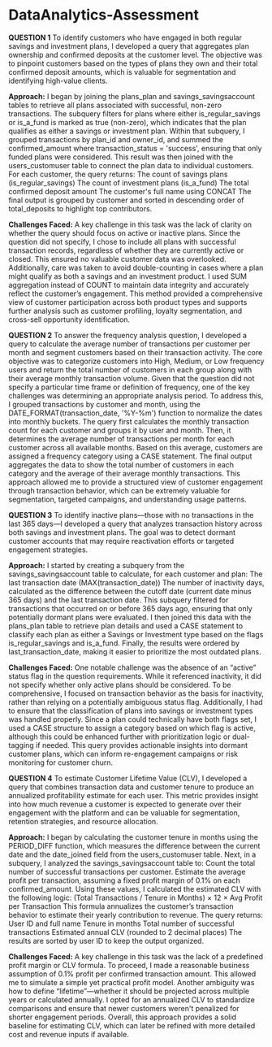 # DataAnalytics-Assessment
**QUESTION 1**
To identify customers who have engaged in both regular savings and investment plans, I developed a query that aggregates plan ownership and confirmed deposits at the customer level. The objective was to pinpoint customers based on the types of plans they own and their total confirmed deposit amounts, which is valuable for segmentation and identifying high-value clients.

**Approach:**
I began by joining the plans_plan and savings_savingsaccount tables to retrieve all plans associated with successful, non-zero transactions. The subquery filters for plans where either is_regular_savings or is_a_fund is marked as true (non-zero), which indicates that the plan qualifies as either a savings or investment plan.
Within that subquery, I grouped transactions by plan_id and owner_id, and summed the confirmed_amount where transaction_status = 'success', ensuring that only funded plans were considered.
This result was then joined with the users_customuser table to connect the plan data to individual customers. For each customer, the query returns:
The count of savings plans (is_regular_savings)
The count of investment plans (is_a_fund)
The total confirmed deposit amount
The customer's full name using CONCAT
The final output is grouped by customer and sorted in descending order of total_deposits to highlight top contributors.

**Challenges Faced:**
A key challenge in this task was the lack of clarity on whether the query should focus on active or inactive plans. Since the question did not specify, I chose to include all plans with successful transaction records, regardless of whether they are currently active or closed. This ensured no valuable customer data was overlooked.
Additionally, care was taken to avoid double-counting in cases where a plan might qualify as both a savings and an investment product. I used SUM aggregation instead of COUNT to maintain data integrity and accurately reflect the customer’s engagement.
This method provided a comprehensive view of customer participation across both product types and supports further analysis such as customer profiling, loyalty segmentation, and cross-sell opportunity identification.

**QUESTION 2**
To answer the frequency analysis question, I developed a query to calculate the average number of transactions per customer per month and segment customers based on their transaction activity. The core objective was to categorize customers into High, Medium, or Low frequency users and return the total number of customers in each group along with their average monthly transaction volume.
Given that the question did not specify a particular time frame or definition of frequency, one of the key challenges was determining an appropriate analysis period. To address this, I grouped transactions by customer and month, using the DATE_FORMAT(transaction_date, '%Y-%m') function to normalize the dates into monthly buckets.
The query first calculates the monthly transaction count for each customer and groups it by user and month. Then, it determines the average number of transactions per month for each customer across all available months. Based on this average, customers are assigned a frequency category using a CASE statement. The final output aggregates the data to show the total number of customers in each category and the average of their average monthly transactions.
This approach allowed me to provide a structured view of customer engagement through transaction behavior, which can be extremely valuable for segmentation, targeted campaigns, and understanding usage patterns.

**QUESTION 3**
To identify inactive plans—those with no transactions in the last 365 days—I developed a query that analyzes transaction history across both savings and investment plans. The goal was to detect dormant customer accounts that may require reactivation efforts or targeted engagement strategies.

**Approach:**
I started by creating a subquery from the savings_savingsaccount table to calculate, for each customer and plan:
The last transaction date (MAX(transaction_date))
The number of inactivity days, calculated as the difference between the cutoff date (current date minus 365 days) and the last transaction date.
This subquery filtered for transactions that occurred on or before 365 days ago, ensuring that only potentially dormant plans were evaluated.
I then joined this data with the plans_plan table to retrieve plan details and used a CASE statement to classify each plan as either a Savings or Investment type based on the flags is_regular_savings and is_a_fund.
Finally, the results were ordered by last_transaction_date, making it easier to prioritize the most outdated plans.

**Challenges Faced:**
One notable challenge was the absence of an “active” status flag in the question requirements. While it referenced inactivity, it did not specify whether only active plans should be considered. To be comprehensive, I focused on transaction behavior as the basis for inactivity, rather than relying on a potentially ambiguous status flag.
Additionally, I had to ensure that the classification of plans into savings or investment types was handled properly. Since a plan could technically have both flags set, I used a CASE structure to assign a category based on which flag is active, although this could be enhanced further with prioritization logic or dual-tagging if needed.
This query provides actionable insights into dormant customer plans, which can inform re-engagement campaigns or risk monitoring for customer churn.

**QUESTION 4**
To estimate Customer Lifetime Value (CLV), I developed a query that combines transaction data and customer tenure to produce an annualized profitability estimate for each user. This metric provides insight into how much revenue a customer is expected to generate over their engagement with the platform and can be valuable for segmentation, retention strategies, and resource allocation.

**Approach:**
I began by calculating the customer tenure in months using the PERIOD_DIFF function, which measures the difference between the current date and the date_joined field from the users_customuser table.
Next, in a subquery, I analyzed the savings_savingsaccount table to:
Count the total number of successful transactions per customer.
Estimate the average profit per transaction, assuming a fixed profit margin of 0.1% on each confirmed_amount.
Using these values, I calculated the estimated CLV with the following logic:
(Total Transactions / Tenure in Months) × 12 × Avg Profit per Transaction
This formula annualizes the customer’s transaction behavior to estimate their yearly contribution to revenue.
The query returns:
User ID and full name
Tenure in months
Total number of successful transactions
Estimated annual CLV (rounded to 2 decimal places)
The results are sorted by user ID to keep the output organized.

**Challenges Faced:**
A key challenge in this task was the lack of a predefined profit margin or CLV formula. To proceed, I made a reasonable business assumption of 0.1% profit per confirmed transaction amount. This allowed me to simulate a simple yet practical profit model.
Another ambiguity was how to define “lifetime”—whether it should be projected across multiple years or calculated annually. I opted for an annualized CLV to standardize comparisons and ensure that newer customers weren't penalized for shorter engagement periods.
Overall, this approach provides a solid baseline for estimating CLV, which can later be refined with more detailed cost and revenue inputs if available.
